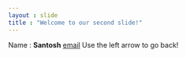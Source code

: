 ```yaml
---
layout : slide
title : "Welcome to our second slide!"
---
```

Name : **Santosh** [email](santoshbalchandran@gmail.com)
Use the left arrow to go back!
